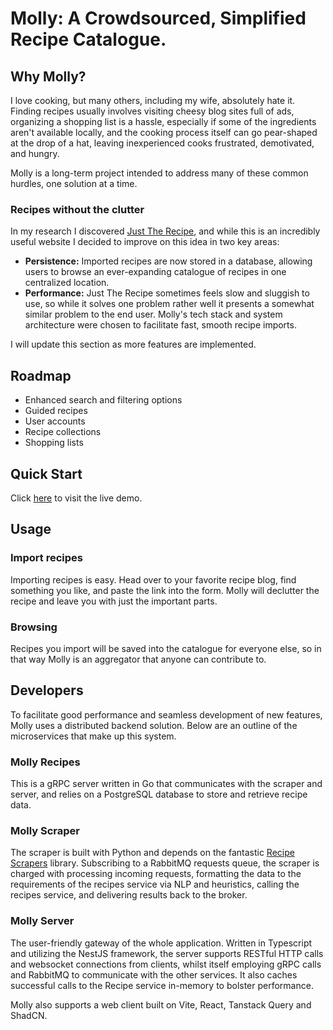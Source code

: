# Molly: A Crowdsourced, Simplified Recipe Catalogue.

## Why Molly?

I love cooking, but many others, including my wife, absolutely hate it. Finding recipes usually involves visiting cheesy blog sites full of ads, organizing a shopping list is a hassle, especially if some of the ingredients aren't available locally, and the cooking process itself can go pear-shaped at the drop of a hat, leaving inexperienced cooks frustrated, demotivated, and hungry.

Molly is a long-term project intended to address many of these common hurdles, one solution at a time.

### Recipes without the clutter

In my research I discovered [Just The Recipe](https://www.justtherecipe.com/), and while this is an incredibly useful website I decided to improve on this idea in two key areas:

- **Persistence:** Imported recipes are now stored in a database, allowing users to browse an ever-expanding catalogue of recipes in one centralized location.
- **Performance:** Just The Recipe sometimes feels slow and sluggish to use, so while it solves one problem rather well it presents a somewhat similar problem to the end user. Molly's tech stack and system architecture were chosen to facilitate fast, smooth recipe imports.

I will update this section as more features are implemented.

## Roadmap

- Enhanced search and filtering options
- Guided recipes
- User accounts
- Recipe collections
- Shopping lists

## Quick Start

Click [here](https://molly.davidslade.dev/) to visit the live demo.

## Usage

### Import recipes

Importing recipes is easy. Head over to your favorite recipe blog, find something you like, and paste the link into the form. Molly will declutter the recipe and leave you with just the important parts.

### Browsing

Recipes you import will be saved into the catalogue for everyone else, so in that way Molly is an aggregator that anyone can contribute to.

## Developers

To facilitate good performance and seamless development of new features, Molly uses a distributed backend solution. Below are an outline of the microservices that make up this system.

### Molly Recipes

This is a gRPC server written in Go that communicates with the scraper and server, and relies on a PostgreSQL database to store and retrieve recipe data.

### Molly Scraper

The scraper is built with Python and depends on the fantastic [Recipe Scrapers](https://github.com/hhursev/recipe-scrapers) library. Subscribing to a RabbitMQ requests queue, the scraper is charged with processing incoming requests, formatting the data to the requirements of the recipes service via NLP and heuristics, calling the recipes service, and delivering results back to the broker.

### Molly Server

The user-friendly gateway of the whole application. Written in Typescript and utilizing the NestJS framework, the server supports RESTful HTTP calls and websocket connections from clients, whilst itself employing gRPC calls and RabbitMQ to communicate with the other services. It also caches successful calls to the Recipe service in-memory to bolster performance.

Molly also supports a web client built on Vite, React, Tanstack Query and ShadCN.

